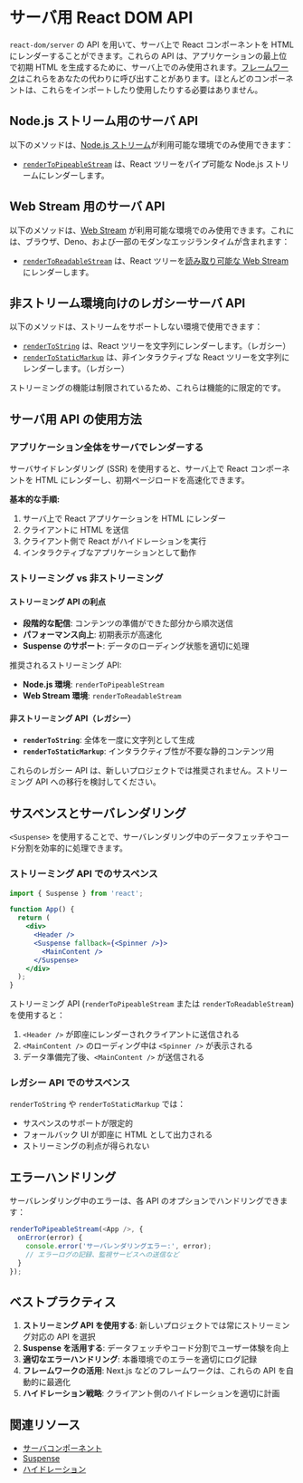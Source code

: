 # サーバ用 React DOM API

`react-dom/server` の API を用いて、サーバ上で React コンポーネントを HTML にレンダーすることができます。これらの API は、アプリケーションの最上位で初期 HTML を生成するために、サーバ上でのみ使用されます。[フレームワーク](/learn/start-a-new-react-project#full-stack-frameworks)はこれらをあなたの代わりに呼び出すことがあります。ほとんどのコンポーネントは、これらをインポートしたり使用したりする必要はありません。

## Node.js ストリーム用のサーバ API

以下のメソッドは、[Node.js ストリーム](https://nodejs.org/api/stream.html)が利用可能な環境でのみ使用できます：

- [`renderToPipeableStream`](/reference/react-dom/server/renderToPipeableStream) は、React ツリーをパイプ可能な Node.js ストリームにレンダーします。

## Web Stream 用のサーバ API

以下のメソッドは、[Web Stream](https://developer.mozilla.org/docs/Web/API/Streams_API) が利用可能な環境でのみ使用できます。これには、ブラウザ、Deno、および一部のモダンなエッジランタイムが含まれます：

- [`renderToReadableStream`](/reference/react-dom/server/renderToReadableStream) は、React ツリーを[読み取り可能な Web Stream](https://developer.mozilla.org/docs/Web/API/ReadableStream) にレンダーします。

## 非ストリーム環境向けのレガシーサーバ API

以下のメソッドは、ストリームをサポートしない環境で使用できます：

- [`renderToString`](/reference/react-dom/server/renderToString) は、React ツリーを文字列にレンダーします。（レガシー）
- [`renderToStaticMarkup`](/reference/react-dom/server/renderToStaticMarkup) は、非インタラクティブな React ツリーを文字列にレンダーします。（レガシー）

ストリーミングの機能は制限されているため、これらは機能的に限定的です。

## サーバ用 API の使用方法

### アプリケーション全体をサーバでレンダーする

サーバサイドレンダリング (SSR) を使用すると、サーバ上で React コンポーネントを HTML にレンダーし、初期ページロードを高速化できます。

**基本的な手順:**

1. サーバ上で React アプリケーションを HTML にレンダー
2. クライアントに HTML を送信
3. クライアント側で React がハイドレーションを実行
4. インタラクティブなアプリケーションとして動作

### ストリーミング vs 非ストリーミング

#### ストリーミング API の利点

- **段階的な配信**: コンテンツの準備ができた部分から順次送信
- **パフォーマンス向上**: 初期表示が高速化
- **Suspense のサポート**: データのローディング状態を適切に処理

推奨されるストリーミング API:
- **Node.js 環境**: `renderToPipeableStream`
- **Web Stream 環境**: `renderToReadableStream`

#### 非ストリーミング API（レガシー）

- **`renderToString`**: 全体を一度に文字列として生成
- **`renderToStaticMarkup`**: インタラクティブ性が不要な静的コンテンツ用

これらのレガシー API は、新しいプロジェクトでは推奨されません。ストリーミング API への移行を検討してください。

## サスペンスとサーバレンダリング

`<Suspense>` を使用することで、サーバレンダリング中のデータフェッチやコード分割を効率的に処理できます。

### ストリーミング API でのサスペンス

```jsx
import { Suspense } from 'react';

function App() {
  return (
    <div>
      <Header />
      <Suspense fallback={<Spinner />}>
        <MainContent />
      </Suspense>
    </div>
  );
}
```

ストリーミング API (`renderToPipeableStream` または `renderToReadableStream`) を使用すると：

1. `<Header />` が即座にレンダーされクライアントに送信される
2. `<MainContent />` のローディング中は `<Spinner />` が表示される
3. データ準備完了後、`<MainContent />` が送信される

### レガシー API でのサスペンス

`renderToString` や `renderToStaticMarkup` では：
- サスペンスのサポートが限定的
- フォールバック UI が即座に HTML として出力される
- ストリーミングの利点が得られない

## エラーハンドリング

サーバレンダリング中のエラーは、各 API のオプションでハンドリングできます：

```javascript
renderToPipeableStream(<App />, {
  onError(error) {
    console.error('サーバレンダリングエラー:', error);
    // エラーログの記録、監視サービスへの送信など
  }
});
```

## ベストプラクティス

1. **ストリーミング API を使用する**: 新しいプロジェクトでは常にストリーミング対応の API を選択
2. **Suspense を活用する**: データフェッチやコード分割でユーザー体験を向上
3. **適切なエラーハンドリング**: 本番環境でのエラーを適切にログ記録
4. **フレームワークの活用**: Next.js などのフレームワークは、これらの API を自動的に最適化
5. **ハイドレーション戦略**: クライアント側のハイドレーションを適切に計画

## 関連リソース

- [サーバコンポーネント](/reference/rsc/server-components)
- [Suspense](/reference/react/Suspense)
- [ハイドレーション](/reference/react-dom/client/hydrateRoot)
